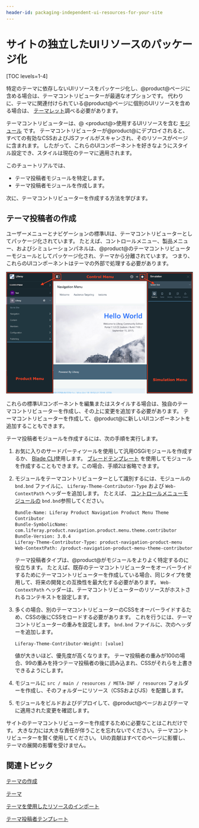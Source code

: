 ```yaml
---
header-id: packaging-independent-ui-resources-for-your-site
---
```


# サイトの独立したUIリソースのパッケージ化

[TOC levels=1-4]

特定のテーマに依存しないUIリソースをパッケージ化し、@product@ページに含める場合は、テーマコントリビューターが最適なオプションです。 代わりに、テーマに関連付けられている@product@ページに個別のUIリソースを含める場合は、 [テーマレット](/docs/7-1/tutorials/-/knowledge_base/t/creating-reusable-pieces-of-code-for-your-themes)調べる必要があります。

テーマコントリビューターは、@ \<product@\>使用するUIリソースを含む [モジュール](/docs/7-1/tutorials/-/knowledge_base/t/fundamentals#modules) です。 テーマコントリビューターが@product@にデプロイされると、すべての有効なCSSおよびJSファイルがスキャンされ、そのリソースがページに含まれます。 したがって、これらのUIコンポーネントを好きなようにスタイル設定でき、スタイルは現在のテーマに適用されます。

このチュートリアルでは、

  - テーマ投稿者モジュールを特定します。
  - テーマ投稿者モジュールを作成します。

次に、テーマコントリビューターを作成する方法を学びます。

## テーマ投稿者の作成

ユーザーメニューとナビゲーションの標準UIは、テーマコントリビューターとしてパッケージ化されています。 たとえば、コントロールメニュー、製品メニュー、およびシミュレーションパネルは、@product@のテーマコントリビューターモジュールとしてパッケージ化され、テーマから分離されています。 つまり、これらのUIコンポーネントはテーマの外部で処理する必要があります。

![図1：コントロールメニュー、製品メニュー、およびシミュレーションパネルは、テーマコントリビューターモジュールとしてパッケージ化されています。](../../../../images/theme-contributor-menus-diagram.png)

これらの標準UIコンポーネントを編集またはスタイルする場合は、独自のテーマコントリビューターを作成し、その上に変更を追加する必要があります。 テーマコントリビューターを作成して、@product@に新しいUIコンポーネントを追加することもできます。

テーマ投稿者モジュールを作成するには、次の手順を実行します。

1.  お気に入りのサードパーティツールを使用して汎用OSGiモジュールを作成するか、 [Blade CLI](/docs/7-1/tutorials/-/knowledge_base/t/blade-cli)使用します。 [ブレードテンプレート](/docs/7-1/reference/-/knowledge_base/r/theme-contributor-template) を使用してモジュールを作成することもできます。この場合、手順2は省略できます。

2.  モジュールをテーマコントリビューターとして識別するには、モジュールの `bnd.bnd` ファイルに、 `Liferay-Theme-Contributor-Type` および `Web-ContextPath` ヘッダーを追加します。 たとえば、 [コントロールメニューモジュールの](https://search.maven.org/search?q=a:com.liferay.product.navigation.control.menu.theme.contributor) `bnd.bnd`参照してください。
   
        Bundle-Name: Liferay Product Navigation Product Menu Theme Contributor
        Bundle-SymbolicName: com.liferay.product.navigation.product.menu.theme.contributor
        Bundle-Version: 3.0.4
        Liferay-Theme-Contributor-Type: product-navigation-product-menu
        Web-ContextPath: /product-navigation-product-menu-theme-contributor

    テーマ投稿者タイプは、@product@がモジュールをよりよく特定するのに役立ちます。 たとえば、既存のテーマコントリビューターをオーバーライドするためにテーマコントリビューターを作成している場合、同じタイプを使用して、将来の開発との互換性を最大化する必要があります。 `Web-ContextPath` ヘッダーは、テーマコントリビューターのリソースがホストされるコンテキストを設定します。

3.  多くの場合、別のテーマコントリビューターのCSSをオーバーライドするため、CSSの後にCSSをロードする必要があります。 これを行うには、テーマコントリビューターの重みを設定します。 `bnd.bnd` ファイルに、次のヘッダーを追加します。
   
        Liferay-Theme-Contributor-Weight: [value]

    値が大きいほど、優先度が高くなります。 テーマ投稿者の重みが100の場合、99の重みを持つテーマ投稿者の後に読み込まれ、CSSがそれらを上書きできるようにします。

4.  モジュールに `src / main / resources / META-INF / resources` フォルダーを作成し、そのフォルダーにリソース（CSSおよびJS）を配置します。

5.  モジュールをビルドおよびデプロイして、@product@ページおよびテーマに適用された変更を確認します。

サイトのテーマコントリビューターを作成するために必要なことはこれだけです。 大きな力には大きな責任が伴うことを忘れないでください。テーマコントリビューターを賢く使用してください。 UIの貢献はすべてのページに影響し、テーマの展開の影響を受けません。

## 関連トピック

[テーマの作成](/docs/7-1/tutorials/-/knowledge_base/t/creating-themes)

[テーマ](/docs/7-1/tutorials/-/knowledge_base/t/creating-reusable-pieces-of-code-for-your-themes)

[テーマを使用したリソースのインポート](/docs/7-1/tutorials/-/knowledge_base/t/importing-resources-with-a-theme)

[テーマ投稿者テンプレート](/docs/7-1/reference/-/knowledge_base/r/theme-contributor-template)

